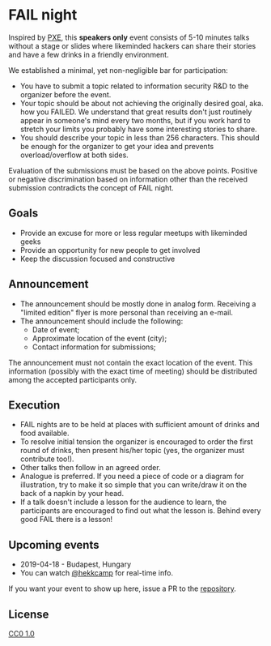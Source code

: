# FAIL night


Inspired by [PXE](http://ph-neutral.darklab.org/PXE5.txt), this **speakers only** event consists of 5-10 minutes talks without a stage or slides where likeminded hackers can share their stories and have a few drinks in a friendly environment.

We established a minimal, yet non-negligible bar for participation:

* You have to submit a topic related to information security R&amp;D to the organizer before the event.
* Your topic should be about not achieving the originally desired goal, aka. how you FAILED. We understand that great results don't just routinely appear in someone's mind every two months, but if you work hard to stretch your limits you probably have some interesting stories to share.
* You should describe your topic in less than 256 characters. This should be enough for the organizer to get your idea and prevents overload/overflow at both sides.

Evaluation of the submissions must be based on the above points. Positive or negative discrimination based on information other than the received submission contradicts the concept of FAIL night.

## Goals

* Provide an excuse for more or less regular meetups with likeminded geeks
* Provide an opportunity for new people to get involved
* Keep the discussion focused and constructive

## Announcement
* The announcement should be mostly done in analog form. Receiving a "limited edition" flyer is more personal than receiving an e-mail.
* The announcement should include the following:
  * Date of event;
  * Approximate location of the event (city);
  * Contact information for submissions;
    
The announcement must not contain the exact location of the event. This information (possibly with the exact time of meeting) should be distributed among the accepted participants only.

## Execution

* FAIL nights are to be held at places with sufficient amount of drinks and food available.
* To resolve initial tension the organizer is encouraged to order the first round of drinks, then present his/her topic (yes, the organizer must contribute too!).
* Other talks then follow in an agreed order.
* Analogue is preferred. If you need a piece of code or a diagram for illustration, try to make it so simple that you can write/draw it on the back of a napkin by your head.
* If a talk doesn't include a lesson for the audience to learn, the participants are encouraged to find out what the lesson is. Behind every good FAIL there is a lesson!

## Upcoming events

* 2019-04-18 - Budapest, Hungary
* You can watch [@hekkcamp](https://twitter.com/hekkcamp) for real-time info.

If you want your event to show up here, issue a PR to the [repository](https://github.com/failnight/failnight.github.io).

## License

[CC0 1.0](https://creativecommons.org/publicdomain/zero/1.0/)
